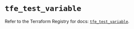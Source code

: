 # `tfe_test_variable`

Refer to the Terraform Registry for docs: [`tfe_test_variable`](https://registry.terraform.io/providers/hashicorp/tfe/0.60.0/docs/resources/test_variable).
